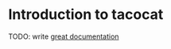 # Introduction to tacocat

TODO: write [great documentation](http://jacobian.org/writing/what-to-write/)
